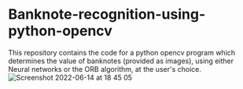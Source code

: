 # Banknote-recognition-using-python-opencv

This repository contains the code for a python opencv program which determines the value of banknotes (provided as images), using either Neural networks or the ORB algorithm, at the user's choice.
![Screenshot 2022-06-14 at 18 45 05](https://user-images.githubusercontent.com/79728068/173620015-5719aa93-9297-43ba-ad13-9a03e131a079.png)
